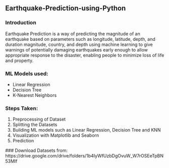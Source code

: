 ## Earthquake-Prediction-using-Python
### Introduction
Earthquake Prediction is a way of predicting the magnitude of an earthquake based on parameters such as longitude, latitude, depth, and duration magnitude, country, and depth using machine learning to give warnings of potentially damaging earthquakes early enough to allow appropriate response to the disaster, enabling people to minimize loss of life and property.
### ML Models used:
<ul>
  <li>Linear Regression</li>
  <li>Decision Tree</li>
  <li>K-Nearest Neighbors</li>
</ul>

### Steps Taken:
<ol>
  <li>Preprocessing of Dataset</li>
  <li>Splitting the Datasets</li>
  <li>Building ML models such as Linear Regression, Decision Tree and KNN</li>
  <li>Visualization with Matplotlib and Seaborn</li>
  <li>Prediction</li>
</ol>
### Download Datasets from:
https://drive.google.com/drive/folders/1b4IyWfUzbDgOvuW_W7rOSEeTpBN53Mlf
